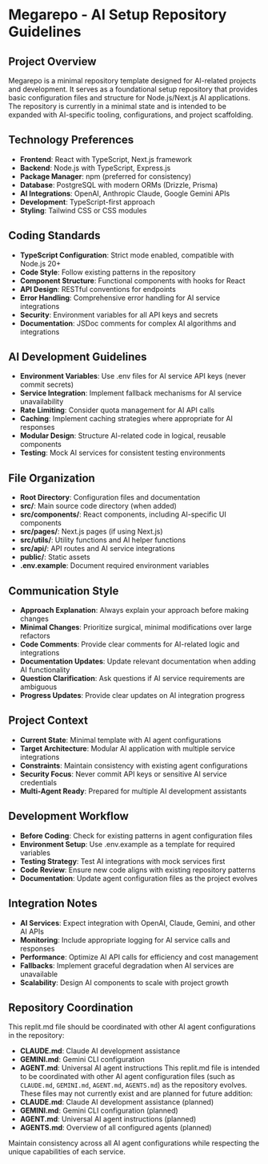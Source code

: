 # Megarepo - AI Setup Repository Guidelines

## Project Overview
Megarepo is a minimal repository template designed for AI-related projects and development. It serves as a foundational setup repository that provides basic configuration files and structure for Node.js/Next.js AI applications. The repository is currently in a minimal state and is intended to be expanded with AI-specific tooling, configurations, and project scaffolding.

## Technology Preferences
- **Frontend**: React with TypeScript, Next.js framework
- **Backend**: Node.js with TypeScript, Express.js
- **Package Manager**: npm (preferred for consistency)
- **Database**: PostgreSQL with modern ORMs (Drizzle, Prisma)
- **AI Integrations**: OpenAI, Anthropic Claude, Google Gemini APIs
- **Development**: TypeScript-first approach
- **Styling**: Tailwind CSS or CSS modules

## Coding Standards
- **TypeScript Configuration**: Strict mode enabled, compatible with Node.js 20+
- **Code Style**: Follow existing patterns in the repository
- **Component Structure**: Functional components with hooks for React
- **API Design**: RESTful conventions for endpoints
- **Error Handling**: Comprehensive error handling for AI service integrations
- **Security**: Environment variables for all API keys and secrets
- **Documentation**: JSDoc comments for complex AI algorithms and integrations

## AI Development Guidelines
- **Environment Variables**: Use .env files for AI service API keys (never commit secrets)
- **Service Integration**: Implement fallback mechanisms for AI service unavailability
- **Rate Limiting**: Consider quota management for AI API calls
- **Caching**: Implement caching strategies where appropriate for AI responses
- **Modular Design**: Structure AI-related code in logical, reusable components
- **Testing**: Mock AI services for consistent testing environments

## File Organization
- **Root Directory**: Configuration files and documentation
- **src/**: Main source code directory (when added)
- **src/components/**: React components, including AI-specific UI components
- **src/pages/**: Next.js pages (if using Next.js)
- **src/utils/**: Utility functions and AI helper functions
- **src/api/**: API routes and AI service integrations
- **public/**: Static assets
- **.env.example**: Document required environment variables

## Communication Style
- **Approach Explanation**: Always explain your approach before making changes
- **Minimal Changes**: Prioritize surgical, minimal modifications over large refactors
- **Code Comments**: Provide clear comments for AI-related logic and integrations
- **Documentation Updates**: Update relevant documentation when adding AI functionality
- **Question Clarification**: Ask questions if AI service requirements are ambiguous
- **Progress Updates**: Provide clear updates on AI integration progress

## Project Context
- **Current State**: Minimal template with AI agent configurations
- **Target Architecture**: Modular AI application with multiple service integrations
- **Constraints**: Maintain consistency with existing agent configurations
- **Security Focus**: Never commit API keys or sensitive AI service credentials
- **Multi-Agent Ready**: Prepared for multiple AI development assistants

## Development Workflow
- **Before Coding**: Check for existing patterns in agent configuration files
- **Environment Setup**: Use .env.example as a template for required variables
- **Testing Strategy**: Test AI integrations with mock services first
- **Code Review**: Ensure new code aligns with existing repository patterns
- **Documentation**: Update agent configuration files as the project evolves

## Integration Notes
- **AI Services**: Expect integration with OpenAI, Claude, Gemini, and other AI APIs
- **Monitoring**: Include appropriate logging for AI service calls and responses
- **Performance**: Optimize AI API calls for efficiency and cost management
- **Fallbacks**: Implement graceful degradation when AI services are unavailable
- **Scalability**: Design AI components to scale with project growth

## Repository Coordination
This replit.md file should be coordinated with other AI agent configurations in the repository:
- **CLAUDE.md**: Claude AI development assistance
- **GEMINI.md**: Gemini CLI configuration
- **AGENT.md**: Universal AI agent instructions
This replit.md file is intended to be coordinated with other AI agent configuration files (such as `CLAUDE.md`, `GEMINI.md`, `AGENT.md`, `AGENTS.md`) as the repository evolves. These files may not currently exist and are planned for future addition:
- **CLAUDE.md**: Claude AI development assistance (planned)
- **GEMINI.md**: Gemini CLI configuration (planned)
- **AGENT.md**: Universal AI agent instructions (planned)
- **AGENTS.md**: Overview of all configured agents (planned)

Maintain consistency across all AI agent configurations while respecting the unique capabilities of each service.